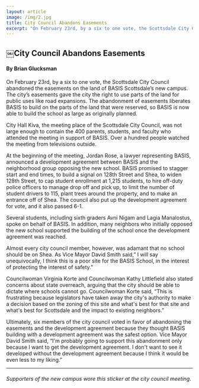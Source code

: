 ```yaml
---
layout: article
image: /img/2.jpg
title: City Council Abandons Easements
excerpt: "On February 23rd, by a six to one vote, the Scottsdale City Council abandoned the easements on the land of BASIS Scottsdale’s new campus. The city’s easements gave the city the right to use parts of the land for public uses like road expansions."
---
```


<h2>￼City Council Abandons Easements</h2>
<h4>By Brian Glucksman</h4>

On February 23rd, by a six to one vote, the Scottsdale City Council abandoned the easements on the land of BASIS Scottsdale’s new campus. The city’s easements gave the city the right to use parts of the land for public uses like road expansions. The abandonment of easements liberates BASIS to build on the parts of the land that were reserved, so BASIS is now able to build the school as large as originally planned.

City Hall Kiva, the meeting place of the Scottsdale City Council, was not large enough to contain the 400 parents, students, and faculty who attended the meeting in support of BASIS. Over a hundred people watched the meeting from televisions outside.

At the beginning of the meeting, Jordan Rose, a lawyer representing BASIS, announced a development agreement between BASIS and the neighborhood group opposing the new school. BASIS promised to stagger start and end times, to build a signal on 128th Street and Shea, to widen 128th Street, to cap student enrollment at 1,215 students, to hire off-duty police officers to manage drop off and pick up, to limit the number of student drivers to 115, plant trees around the property, and to make an entrance off of Shea. The council also put up the development agreement for vote, and it also passed 6-1.

Several students, including sixth graders Avni Nigam and Lagia Manalostus, spoke on behalf of BASIS. In addition, many neighbors who initially opposed the new school supported the building of the school once the development agreement was reached.

Almost every city council member, however, was adamant that no school should be on Shea. As Vice Mayor David Smith said,” I will say unequivocally, I think this is a poor site for the BASIS School, in the interest of protecting the interest of safety.”

Councilwoman Virginia Korte and Councilwoman Kathy Littlefield also stated concerns about state overreach, arguing that the city should be able to dictate where schools cannot go. Councilwoman Korte said, “This is frustrating because legislators have taken away the city's authority to make a decision based on the zoning of this site and what's best for that site and what's best for Scottsdale and the impact to existing neighbors.”

Ultimately, six members of the city council voted in favor of abandoning the easements and the development agreement because they thought BASIS building with a development agreement was the safest option. Vice Mayor David Smith said, “I'm probably going to support this abandonment only because I want to get the development agreement. I don't want to see it developed without the development agreement because I think it would be even less to my liking.”

<hr style="border-color:#7D7D7D;height:0.5px;">

<h6>Supporters of the new campus wore this sticker at the city council meeting.</h6>
